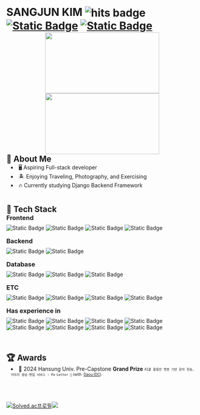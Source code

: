
<h1 style="margin: 0; margin-right: 4px; text-decoration: none">
    SANGJUN KIM
    <img
        src="https://hits.seeyoufarm.com/api/count/incr/badge.svg?url=https%3A%2F%2Fgithub.com%2F6-keem%2F&count_bg=%23000000&title_bg=%23000000&icon=github.svg&icon_color=%23E7E7E7&title=hits&edge_flat=false"
        alt="hits badge"
        style="vertical-align: middle"
    />
    <a
        href="https://6-keem.github.io/"
        style="display: inline-flex; align-items: center"
        >
    <img
        alt="Static Badge"
        src="https://img.shields.io/badge/github.io-FFFFFF?style=flat-square&logo=github&logoColor=black"
        style="vertical-align: middle"
    />
    </a>
    <a
        href="mailto:6ukeem@gmail.com"
        style="display: inline-flex; align-items: center"
    >
        <img
            alt="Static Badge"
            src="https://img.shields.io/badge/gmail-EA4335?style=flat-square&logo=gmail&logoColor=white"
            style="vertical-align: middle"
        />
    </a>
</h1>
<div align="center">
    <img
        src="https://render.gitanimals.org/lines/6-keem?pet-id=654237549733731337"
        width="300"
        height="160"
    />
    <img
        src="https://render.gitanimals.org/lines/6-keem?pet-id=656259028272931341"
        width="300"
        height="160"
    />
</div>

<div>
    <h2 style="margin: 0; padding: 0; text-decoration: none">
        💭 About Me
    </h2>
    <ul style="list-style-position: inside; padding-left: 12px; margin: 0">
        <li>🖥️ Aspiring Full-stack developer</li>
        <li>🏝️ Enjoying Traveling, Photography, and Exercising</li>
        <li>🔥 Currently studying Django Backend Framework</li>
    </ul>
</div>
<br />

<div style="margin-top: 24px">
    <h2 style="margin: 0; padding: 0">🧰 Tech Stack</h2>
    <div style="margin-bottom: 16px">
        <h3 style="margin: 0 0 8px 0">Frontend</h3>
        <p style="margin: 0">
            <img
                alt="Static Badge"
                src="https://img.shields.io/badge/Flutter-02569B?style=flat&logo=Flutter&logoColor=white"
            />
            <img
                alt="Static Badge"
                src="https://img.shields.io/badge/React-61DAFB?style=flat&logo=react&logoColor=black"
            />
            <img
                alt="Static Badge"
                src="https://img.shields.io/badge/Next.js-000000?style=flat&logo=nextdotjs&logoColor=white"
            />
            <img
                alt="Static Badge"
                src="https://img.shields.io/badge/Redux-764ABC?style=flat&logo=redux&logoColor=white"
            />
        </p>
    </div>
    <div style="margin-bottom: 16px">
        <h3 style="margin: 0 0 8px 0">Backend</h3>
        <p style="margin: 0">
            <img
                alt="Static Badge"
                src="https://img.shields.io/badge/Spring Boot-6DB33F?style=flat&logo=springboot&logoColor=white"
            />
            <img
                alt="Static Badge"
                src="https://img.shields.io/badge/Spring Security-6DB33F?style=flat&logo=springsecurity&logoColor=white"
            />
        </p>
    </div>
    <div style="margin-bottom: 16px">
        <h3 style="margin: 0 0 8px 0">Database</h3>
        <p style="margin: 0">
            <img
                alt="Static Badge"
                src="https://img.shields.io/badge/mariadb-003545?style=flat&logo=mariadb&logoColor=white"
            />
            <img
                alt="Static Badge"
                src="https://img.shields.io/badge/Redis-FF4438?style=flat&logo=redis&logoColor=white"
            />
            <img
                alt="Static Badge"
                src="https://img.shields.io/badge/Firebase-DD2C00?style=flat&logo=firebase&logoColor=white"
            />
        </p>
    </div>
    <div style="margin-bottom: 16px">
        <h3 style="margin: 0 0 8px 0">ETC</h3>
        <p style="margin: 0">
            <img
                alt="Static Badge"
                src="https://img.shields.io/badge/Git-F05032?style=flat&logo=git&logoColor=white"
            />
            <img
                alt="Static Badge"
                src="https://img.shields.io/badge/Docker-2496ED?style=flat&logo=docker&logoColor=white"
            />
            <img
                alt="Static Badge"
                src="https://img.shields.io/badge/JIRA-0052CC?style=flat&logo=jira&logoColor=white"
            />
            <img
                alt="Static Badge"
                src="https://img.shields.io/badge/Confluence-172B4D?style=flat&logo=confluence&logoColor=white"
            />
        </p>
    </div>
    <div style="margin-bottom: 16px">
        <h3 style="margin: 0 0 8px 0">Has experience in</h3>
        <p style="margin: 0">
            <img
                alt="Static Badge"
                src="https://img.shields.io/badge/Django-092E20?style=flat&logo=django&logoColor=white"
            />
            <img
                alt="Static Badge"
                src="https://img.shields.io/badge/EXPRESS-000000?style=flat&logo=express&logoColor=white"
            />
            <img
                alt="Static Badge"
                src="https://img.shields.io/badge/Kotlin-7F52FF?style=flat&logo=kotlin&logoColor=white"
            />
            <img
                alt="Static Badge"
                src="https://img.shields.io/badge/C%2FC%2B%2B-00599C?style=flat&logo=cplusplus&logoColor=white"
            />
            <img
                alt="Static Badge"
                src="https://img.shields.io/badge/MYSQL-4479A1?style=flat&logo=mysql&logoColor=white"
            />
            <img
                alt="Static Badge"
                src="https://img.shields.io/badge/scikit learn-F7931E?style=flat&logo=Scikitlearn&logoColor=white"
            />
            <img
                alt="Static Badge"
                src="https://img.shields.io/badge/RaspberryPi-A22846?style=flat&logo=raspberrypi&logoColor=white"
            />
            <img
                alt="Static Badge"
                src="https://img.shields.io/badge/Arduino-00878F?style=flat&logo=arduino&logoColor=white"
            />
        </p>
    </div>
</div>
<br />

<div style="margin-top: 24px">
    <h2 style="margin: 0; padding: 0">🏆 Awards</h2>
    <ul style="list-style-position: inside; padding-left: 12px; margin: 0">
        <li>
            🏅 2024 Hansung Univ. Pre-Capstone <strong>Grand Prize</strong>
            <sub>
                <sup><code>AI를 활용한 챗봇 기반 문자 전송, 이미지 생성·편집 서비스 : Pa·Letter 🎨</code>
                    <span style="display: inline-flex; align-items: center">
                        (with &nbsp;<a
                            href="https://www.daouidc.com/"
                            target="_blank"
                            >Daou IDC</a
                        >)</span
                    ></sup
                >
            </sub>
        </li>
    </ul>
</div>
<br /><br />

<div style="margin-top: 32px">
<a href="https://solved.ac/keem"><img src="http://mazassumnida.wtf/api/v2/generate_badge?boj=keem" alt="Solved.ac프로필" /></a><a href="https://6-keem-dev.vercel.app/blog"><img src="https://6-keem-dev.vercel.app/api/badge" /></a>
</div>
